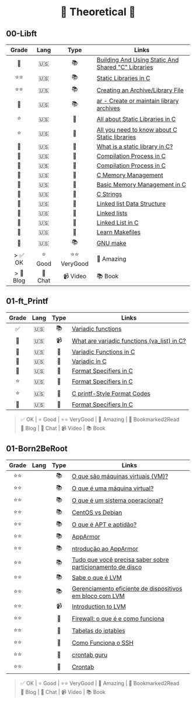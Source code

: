 <h1 align="center">📖 Theoretical 📖</h1>


## 00-Libft

| Grade |Lang | Type| Links |
|:---------:|:---:|:---:|--------------------|
|🤩| 🇺🇸 | 📚 |[Building And Using Static And Shared "C" Libraries](https://docencia.ac.upc.edu/FIB/USO/Bibliografia/unix-c-libraries.html)|  
|⭐⭐| 🇺🇸 | 📚 |[Static Libraries in C](https://www.linkedin.com/pulse/static-libraries-c-ignacio-chitnisky/)|  
|⭐⭐| 🇺🇸 | 📚 |[Creating an Archive/Library File](https://msoe.us/taylor/tutorial/ce2810/library.htm)|  
|🤩| 🇺🇸 | 📚 |[ar - Create or maintain library archives](https://www.ibm.com/docs/en/zos/2.4.0?topic=descriptions-ar-create-maintain-library-archives)|  
|⭐| 🇺🇸 | 📄 |[All about Static Libraries in C](https://medium.com/@meghamohan/all-about-static-libraries-in-c-cea57990c495)|  
|⭐| 🇺🇸 | 📄 |[All you need to know about C Static libraries](https://dev.to/iamkhalil42/all-you-need-to-know-about-c-static-libraries-1o0b)|  
|🤩| 🇺🇸 | 📄 |[What is a static library in C?](https://medium.com/@Miguel_Grillo/what-is-a-static-library-in-c-1a7502ca8f7d)|  
|🤩| 🇺🇸 | 📄 |[Compilation Process in C](https://www.scaler.com/topics/c/compilation-process-in-c/)|  
|🤩| 🇺🇸 | 📄 |[Compilation Process in C](https://www.tutorialspoint.com/cprogramming/c_compilation_process.htm)|  
|🤩| 🇺🇸 | 📄 |[C Memory Management](https://www.w3schools.com/c/c_memory_management.php)|  
|🤩| 🇺🇸 | 📄 |[Basic Memory Management in C](https://systems-encyclopedia.cs.illinois.edu/articles/c-memory-management/)|  
|🤩| 🇺🇸 | 📄 |[C Strings](https://www.w3schools.com/c/c_strings.php)|  
|🤩| 🇺🇸 | 📄 |[Linked list Data Structure](https://www.programiz.com/dsa/linked-list)|  
|🤩| 🇺🇸 | 📄 |[Linked lists](https://www.learn-c.org/en/Linked_lists)|  
|🤩| 🇺🇸 | 📄 |[Linked List in C](https://www.geeksforgeeks.org/linked-list-in-c/)|  
|🤩| 🇺🇸 | 📄 |[Learn Makefiles](https://makefiletutorial.com/)|  
|🤩| 🇺🇸 | 📚 |[GNU make](https://www.gnu.org/software/make/manual/make.html)|  
> ✅ OK | ⭐ Good | ⭐⭐ VeryGood | 🤩 Amazing | 🔖 Bookmarked2Read  
> 📄 Blog | 💭 Chat | 📹 Video | 📚 Book

## 01-ft_Printf

| Grade |Lang | Type| Links |
|:---------:|:---:|:---:|--------------------|
|✅| 🇺🇸 | 📚 |[Variadic functions](https://en.cppreference.com/w/c/variadic)|  
|🤩| 🇺🇸 | 📹 |[What are variadic functions (va_list) in C?](https://www.youtube.com/watch?v=oDC208zvsdg)|  
|🤩| 🇺🇸 | 📄 |[Variadic Functions in C](https://www.tutorialspoint.com/cprogramming/c_variadic_functions.htm)|  
|🤩| 🇺🇸 | 📄 |[Variadic in C](https://dev.to/pauljlucas/variadic-functions-in-c-53ml)|  
|🤩| 🇺🇸 | 📄 |[Format Specifiers in C](https://www.geeksforgeeks.org/format-specifiers-in-c/)|  
|⭐| 🇺🇸 | 📄 |[Format Specifiers in C](https://www.tutorialspoint.com/cprogramming/c_format_specifiers.htm)| 
|⭐| 🇺🇸 | 📄 |[C printf-Style Format Codes](https://www.nv5geospatialsoftware.com/docs/Format_Codes_CPrintf.html)|  
|🤩| 🇺🇸 | 📄 |[Format Specifiers In C](https://unstop.com/blog/format-specifiers-in-c)|

> ✅ OK | ⭐ Good | ⭐⭐ VeryGood | 🤩 Amazing | 🔖 Bookmarked2Read  
> 📄 Blog | 💭 Chat | 📹 Video | 📚 Book


## 01-Born2BeRoot

| Grade |Lang | Type| Links |
|:---------:|:---:|:---:|--------------------|
| ⭐⭐ |  | 📚 |[O que são máquinas virtuais (VM)?](https://azure.microsoft.com/pt-pt/resources/cloud-computing-dictionary/what-is-a-virtual-machine)|  
| ⭐⭐ |  | 📚 |[O que é uma máquina virtual?](https://www.redhat.com/pt-br/topics/virtualization/what-is-a-virtual-machine)|  
| ⭐⭐ |  | 📚 |[O que é um sistema operacional?](https://edu.gcfglobal.org/pt/informatica-basica/o-que-e-um-sistema-operacional/1/)|  
| ⭐⭐ |  | 📚 |[CentOS vs Debian](https://www.educba.com/centos-vs-debian/)| 
| ⭐⭐ |  | 📚 |[O que é APT e aptidão?](https://pt.linux-console.net/?p=1375#gsc.tab=0)| 
| ⭐⭐ |  | 📚 |[AppArmor](https://apparmor.net/)| 
| ⭐⭐ |  | 📚 |[ntrodução ao AppArmor](https://debian-handbook.info/browse/pt-BR/stable/sect.apparmor.html)| 
| ⭐⭐ |  | 📚 |[Tudo que você precisa saber sobre particionamento de disco](https://www.codigofonte.com.br/artigos/tudo-que-voce-precisa-saber-sobre-particionamento-de-disco)| 
| ⭐⭐ |  | 📚 |[Sabe o que é LVM](https://pplware.sapo.pt/microsoft/windows/sabe-o-que-e-lvm-logic-volume-manager/)| 
| ⭐⭐ |  | 📚 |[Gerenciamento eficiente de dispositivos em bloco com LVM](https://blog.4linux.com.br/introducao-ao-lvm/)| 
| ⭐⭐ |  | 📹 |[Introduction to LVM](https://www.youtube.com/watch?v=dMHFArkANP8)| 
| ⭐⭐ |  | 📄 |[Firewall: o que é e como funciona](https://www.claranet.com/br/blog/firewall-o-que-e-e-como-funciona)| 
| ⭐⭐ |  | 📄 |[Tabelas do iptables](https://e-tinet.com/linux/tabelas-do-iptables-firewall-linux/)| 
| ⭐⭐ |  | 📄 |[Como Funciona o SSH](https://www.hostinger.com.br/tutoriais/como-funciona-o-ssh)| 
| ⭐⭐ |  | 📄 |[crontab guru](https://crontab.guru/)| 
| ⭐⭐ |  | 📄 |[Crontab](https://pt.wikipedia.org/wiki/Crontab)| 


> ✅ OK | ⭐ Good | ⭐⭐ VeryGood | 🤩 Amazing | 🔖 Bookmarked2Read  
> 📄 Blog | 💭 Chat | 📹 Video | 📚 Book
